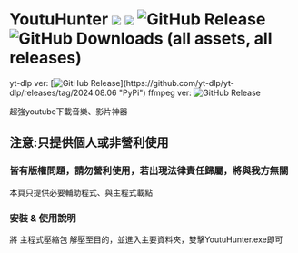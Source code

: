 # YoutuHunter ![](https://img.shields.io/badge/Rates-5_stars-orange) ![](https://img.shields.io/badge/Only_personal_use_&__Non--profit-330033) ![GitHub Release](https://img.shields.io/github/v/release/memtrain/YoutuHunter) ![GitHub Downloads (all assets, all releases)](https://img.shields.io/github/downloads/memtrain/YoutuHunter/total)



yt-dlp ver:
[![GitHub Release]("https://img.shields.io/github/v/release/yt-dlp/yt-dlp?style=for-the-badge&color=990000")](https://github.com/yt-dlp/yt-dlp/releases/tag/2024.08.06 "PyPi")
ffmpeg ver:
![GitHub Release](https://img.shields.io/github/v/release/GyanD/codexffmpeg?style=for-the-badge&color=009900)

超強youtube下載音樂、影片神器
## 注意:只提供個人或非營利使用
### 皆有版權問題，請勿營利使用，若出現法律責任歸屬，將與我方無關
本頁只提供必要輔助程式、與主程式載點

### 安裝 & 使用說明
將 主程式壓縮包 解壓至目的，並進入主要資料夾，雙擊YoutuHunter.exe即可
